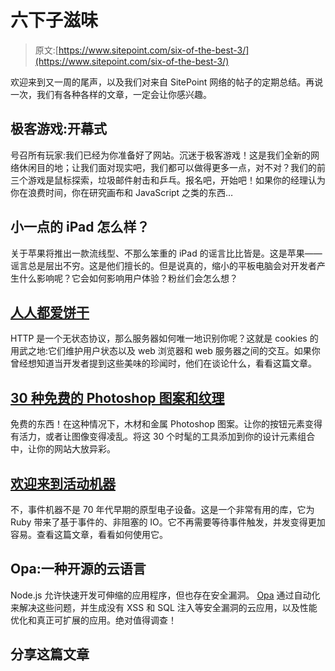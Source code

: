 # 六下子滋味

> 原文:[https://www.sitepoint.com/six-of-the-best-3/](https://www.sitepoint.com/six-of-the-best-3/)

欢迎来到又一周的尾声，以及我们对来自 SitePoint 网络的帖子的定期总结。再说一次，我们有各种各样的文章，一定会让你感兴趣。

## 极客游戏:开幕式

号召所有玩家:我们已经为你准备好了网站。沉迷于极客游戏！这是我们全新的网络休闲目的地；让我们面对现实吧，我们都可以做得更多一点，对不对？我们的前三个游戏是鼠标探索，垃圾邮件射击和乒乓。报名吧，开始吧！如果你的经理认为你在浪费时间，你在研究画布和 JavaScript 之类的东西…

## 小一点的 iPad 怎么样？

关于苹果将推出一款流线型、不那么笨重的 iPad 的谣言比比皆是。这是苹果——谣言总是层出不穷。这是他们擅长的。但是说真的，缩小的平板电脑会对开发者产生什么影响呢？它会如何影响用户体验？粉丝们会怎么想？

## [人人都爱饼干](https://www.sitepoint.com/baking-cookies-in-php/ "Cookies in PHP")

HTTP 是一个无状态协议，那么服务器如何唯一地识别你呢？这就是 cookies 的用武之地:它们维护用户状态以及 web 浏览器和 web 服务器之间的交互。如果你曾经想知道当开发者提到这些美味的珍闻时，他们在谈论什么，看看这篇文章。

## [30 种免费的 Photoshop 图案和纹理](https://www.sitepoint.com/30-free-wood-and-metal-photoshop-patterns-and-textures/ "Free Patterns and textures")

免费的东西！在这种情况下，木材和金属 Photoshop 图案。让你的按钮元素变得有活力，或者让图像变得凌乱。将这 30 个时髦的工具添加到你的设计元素组合中，让你的网站大放异彩。

## [欢迎来到活动机器](https://www.sitepoint.com/introduction-to-event-machine/ "Event Machine")

不，事件机器不是 70 年代早期的原型电子设备。这是一个非常有用的库，它为 Ruby 带来了基于事件的、非阻塞的 IO。它不再需要等待事件触发，并发变得更加容易。查看这篇文章，看看如何使用它。

## Opa:一种开源的云语言

Node.js 允许快速开发可伸缩的应用程序，但也存在安全漏洞。 [Opa](http://opalang.org/ "Opa") 通过自动化来解决这些问题，并生成没有 XSS 和 SQL 注入等安全漏洞的云应用，以及性能优化和真正可扩展的应用。绝对值得调查！

## 分享这篇文章